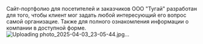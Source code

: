 Сайт-портфолио для посетителей и заказчиков ООО "Тугай" разработан для того, чтобы клиент мог задать любой интересующий его вопрос самой организацие. Также для полного ознакомления информации о компании в доступной форме.![Uploading photo_2025-04-03_23-05-44.jpg…]()
 

